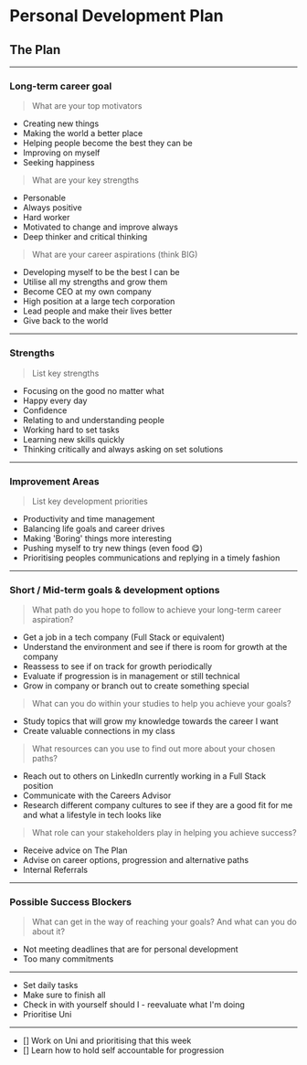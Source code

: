 # Personal Development Plan

## The Plan

---

### Long-term career goal

> What are your top motivators

- Creating new things
- Making the world a better place
- Helping people become the best they can be
- Improving on myself
- Seeking happiness

> What are your key strengths

- Personable
- Always positive
- Hard worker
- Motivated to change and improve always
- Deep thinker and critical thinking

> What are your career aspirations (think BIG)

- Developing myself to be the best I can be
- Utilise all my strengths and grow them
- Become CEO at my own company
- High position at a large tech corporation
- Lead people and make their lives better
- Give back to the world

---

### Strengths

> List key strengths

- Focusing on the good no matter what
- Happy every day
- Confidence
- Relating to and understanding people
- Working hard to set tasks
- Learning new skills quickly
- Thinking critically and always asking on set solutions

---

### Improvement Areas

> List key development priorities

- Productivity and time management
- Balancing life goals and career drives
- Making 'Boring' things more interesting
- Pushing myself to try new things (even food 😋)
- Prioritising peoples communications and replying in a timely fashion

---

### Short / Mid-term goals & development options

> What path do you hope to follow to achieve your long-term career aspiration?

- Get a job in a tech company (Full Stack or equivalent)
- Understand the environment and see if there is room for growth at the company
- Reassess to see if on track for growth periodically
- Evaluate if progression is in management or still technical
- Grow in company or branch out to create something special

> What can you do within your studies to help you achieve your goals?

- Study topics that will grow my knowledge towards the career I want
- Create valuable connections in my class

> What resources can you use to find out more about your chosen paths?

- Reach out to others on LinkedIn currently working in a Full Stack position
- Communicate with the Careers Advisor
- Research different company cultures to see if they are a good fit for me and what a lifestyle in tech looks like

> What role can your stakeholders play in helping you achieve success?

- Receive advice on The Plan
- Advise on career options, progression and alternative paths
- Internal Referrals

---

### Possible Success Blockers

> What can get in the way of reaching your goals? And what can you do about it?

- Not meeting deadlines that are for personal development
- Too many commitments

---

- Set daily tasks
- Make sure to finish all
- Check in with yourself should I - reevaluate what I'm doing
- Prioritise Uni

---

- [] Work on Uni and prioritising that this week
- [] Learn how to hold self accountable for progression
